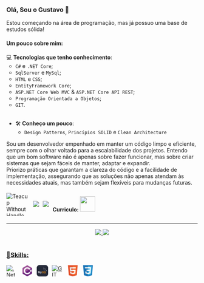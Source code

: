 <h3>Olá, Sou o Gustavo 👋</h3>
<p>Estou começando na área de programação, mas já possuo uma base de estudos sólida!</p>

<h4>Um pouco sobre mim:</h4>

  <!-- Lista de Tecnologias -->
  <ul style="margin: 0; padding: 0; list-style: none;">
    <li>💻 <strong>Tecnologias que tenho conhecimento</strong>:
      <ul>
        <li><code>C#</code> e <code>.NET Core</code>;</li>
        <li><code>SqlServer</code> e <code>MySql</code>;</li>
        <li><code>HTML</code> e <code>CSS</code>;</li>
        <li><code>EntityFramework Core</code>;</li>
        <li><code>ASP.NET Core Web MVC</code> & <code>ASP.NET Core API REST</code>;</li>
        <li><code>Programação Orientada a Objetos</code>;</li>
        <li><code>GIT</code>.</li>
      </ul>
    </li>
  </ul>

<br>
<ul>
  <li>🛠 <strong>Conheço um pouco</strong>:
    <ul>
      <li><code>Design Patterns</code>, <code>Princípios SOLID</code> e <code>Clean Architecture</code></li>
    </ul>
  </li>
</ul>

<p>
  Sou um desenvolvedor empenhado em manter um código limpo e eficiente, sempre com o olhar voltado para a escalabilidade dos projetos.
  Entendo que um bom software não é apenas sobre fazer funcionar, mas sobre criar sistemas que sejam fáceis de manter, adaptar e expandir.<br>
  Priorizo práticas que garantam a clareza do código e a facilidade de implementação, assegurando que as soluções não apenas atendam às necessidades atuais,
  mas também sejam flexíveis para mudanças futuras. 
</p>

<!--Redes-->
<div style="display: flex; align-items: center; gap: 10px;">
  
  <img src="https://raw.githubusercontent.com/Tarikul-Islam-Anik/Animated-Fluent-Emojis/master/Emojis/Food/Teacup%20Without%20Handle.png" alt="Teacup Without Handle" width="60" height="60" />

<!--Gmail-->
  <a href = "mailto:gustavomac201@gmail.com">
    <img src="https://img.shields.io/badge/-Gmail-%23333?style=for-the-badge&logo=gmail&logoColor=white" >
  </a>
<!--End-->

<!--Linkedin -->
  <a href="https://www.linkedin.com/in/gustavo-macedo-8332041a2/" target="https://www.linkedin.com/in/gustavodevnet/">
    <img src="https://img.shields.io/badge/-LinkedIn-%230077B5?style=for-the-badge&logo=linkedin&logoColor=white">
  </a>
<!--End-->

<!--Curriculo-->
<b style="padding-right=2px;">Curriculo: </b>
<a href="https://www.canva.com/design/DAF4qW-CMWU/0FZwHA365alM8ZmAUY7m9Q/view?utm_content=DAF4qW-CMWU&utm_campaign=designshare&utm_medium=link&utm_source=editor" 
  target="_blank"><img src="https://cdn-icons-png.flaticon.com/512/3968/3968611.png" height="40" width="40" target="_blank"></a>
<!--End-->
</div>

<!--Dashboard GitHub -->
<hr />
<div align="center">
  <a href="https://github.com/GustavoPak">
  <img height="180em" src="https://github-readme-stats.vercel.app/api?username=GustavoPak&show_icons=true&theme=dracula&include_all_commits=true&count_private=true"/>
  <img height="180em" src="https://github-readme-stats.vercel.app/api/top-langs/?username=GustavoPak&layout=compact&langs_count=7&theme=dracula"/>
</div>
<!--End-->

<!--FERRAMENTAS-->

<!--Title -->
</br>
<h3>🚀Skills: </h3>

<div style="display: flex; align-items: center; gap: 10px;">
  <!--.Net Core -->
  <img title=".Net Core" alt=".Net Core" height="30" width="30" src="https://upload.wikimedia.org/wikipedia/commons/thumb/e/ee/.NET_Core_Logo.svg/1200px-.NET_Core_Logo.svg.png">
  <!-- C# -->
  <img title="C#" alt="C#" height="30" width="30" src="https://raw.githubusercontent.com/devicons/devicon/master/icons/csharp/csharp-original.svg">
  <!-- SQL Server -->
  <img title="SQL Server" alt="SQL Server" height="30" width="30" src="https://github.com/tandpfun/skill-icons/blob/main/icons/MySQL-Dark.svg">
  <!-- GIT -->
  <img title="GIT" alt="GIT" height="30" width="30" src="https://git-scm.com/images/logos/downloads/Git-Icon-1788C.png">
  <!-- HTML -->
  <img title="HTML" alt="HTML" height="30" width="30" src="https://raw.githubusercontent.com/devicons/devicon/master/icons/html5/html5-original.svg">
  <!-- CSS -->
  <img title="CSS" alt="CSS" height="30" width="30" src="https://raw.githubusercontent.com/devicons/devicon/master/icons/css3/css3-original.svg">
</div>
